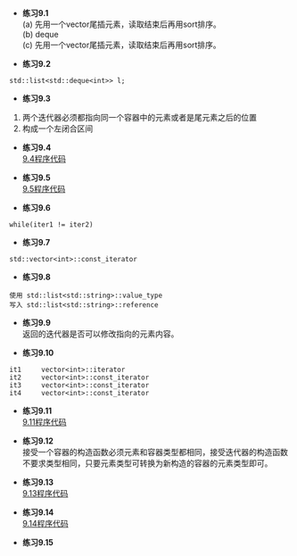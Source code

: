 * **练习9.1**  
(a) 先用一个vector尾插元素，读取结束后再用sort排序。  
(b) deque  
(c) 先用一个vector尾插元素，读取结束后再用sort排序。  

* **练习9.2**  
```
std::list<std::deque<int>> l;
```

* **练习9.3**  
1. 两个迭代器必须都指向同一个容器中的元素或者是尾元素之后的位置
2. 构成一个左闭合区间  

* **练习9.4**  
[9.4程序代码](9.4.cpp)  

* **练习9.5**  
[9.5程序代码](9.5.cpp)  

* **练习9.6**  
```
while(iter1 != iter2)
```

* **练习9.7**  
```
std::vector<int>::const_iterator
```

* **练习9.8**  
```
使用 std::list<std::string>::value_type
写入 std::list<std::string>::reference
```

* **练习9.9**  
返回的迭代器是否可以修改指向的元素内容。

* **练习9.10**  
```
it1     vector<int>::iterator
it2     vector<int>::const_iterator
it3     vector<int>::const_iterator
it4     vector<int>::const_iterator
```

* **练习9.11**  
[9.11程序代码](9.11.cpp)  

* **练习9.12**  
接受一个容器的构造函数必须元素和容器类型都相同，接受迭代器的构造函数不要求类型相同，只要元素类型可转换为新构造的容器的元素类型即可。

* **练习9.13**  
[9.13程序代码](9.13.cpp)  

* **练习9.14**  
[9.14程序代码](9.14.cpp)  

* **练习9.15**  
